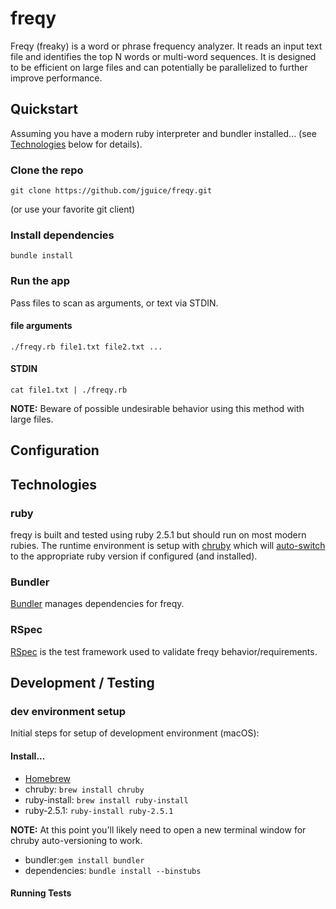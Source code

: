 # freqy

Freqy (freaky) is a word or phrase frequency analyzer.  It reads an input text file and identifies the top N words or 
multi-word sequences.  It is designed to be efficient on large files and can potentially be parallelized to further
improve performance.

## Quickstart
Assuming you have a modern ruby interpreter and bundler installed... (see [Technologies](#technologies) below for details).

### Clone the repo
```
git clone https://github.com/jguice/freqy.git
```
(or use your favorite git client)

### Install dependencies
```
bundle install
```

### Run the app
Pass files to scan as arguments, or text via STDIN.

#### file arguments
```
./freqy.rb file1.txt file2.txt ...
```

#### STDIN
```
cat file1.txt | ./freqy.rb
```

**NOTE:** Beware of possible undesirable behavior using this method with large files.

## Configuration


## Technologies

### ruby
freqy is built and tested using ruby 2.5.1 but should run on most modern rubies.  The runtime environment is setup with 
[chruby](https://github.com/postmodern/chruby) which will [auto-switch](https://github.com/postmodern/chruby#auto-switching)
to the appropriate ruby version if configured (and installed).

### Bundler
[Bundler](https://bundler.io) manages dependencies for freqy.

### RSpec
[RSpec](http://rspec.info) is the test framework used to validate freqy behavior/requirements.

## Development / Testing

### dev environment setup
Initial steps for setup of development environment (macOS):

#### Install...

- [Homebrew](https://brew.sh)
- chruby: `brew install chruby`
- ruby-install: `brew install ruby-install`
- ruby-2.5.1: `ruby-install ruby-2.5.1`

**NOTE:** At this point you'll likely need to open a new terminal window for chruby auto-versioning to work.

- bundler:`gem install bundler`
- dependencies: `bundle install --binstubs`

#### Running Tests